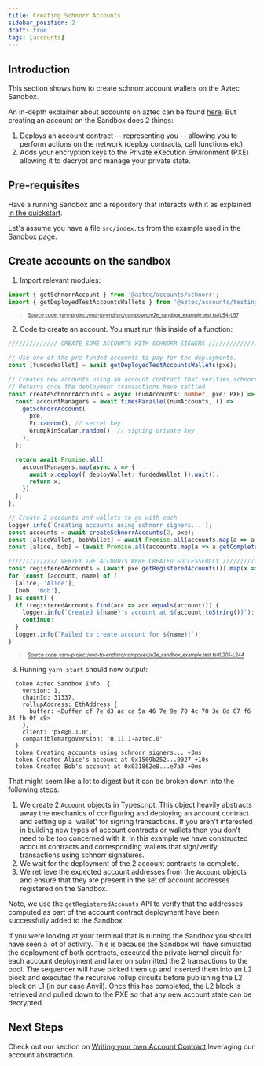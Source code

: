 ```yaml
---
title: Creating Schnorr Accounts
sidebar_position: 2
draft: true
tags: [accounts]
---
```


<!-- Taking this out of the docs for now because "Create account" guide is more concise -->

## Introduction

This section shows how to create schnorr account wallets on the Aztec Sandbox.

An in-depth explainer about accounts on aztec can be found [here](../../../aztec/concepts/accounts/index.md). But creating an account on the Sandbox does 2 things:

1. Deploys an account contract -- representing you -- allowing you to perform actions on the network (deploy contracts, call functions etc).
2. Adds your encryption keys to the Private eXecution Environment (PXE) allowing it to decrypt and manage your private state.

## Pre-requisites

Have a running Sandbox and a repository that interacts with it as explained [in the quickstart](../../getting_started.md).

Let's assume you have a file `src/index.ts` from the example used in the Sandbox page.

## Create accounts on the sandbox

1. Import relevant modules:

```typescript title="imports1" showLineNumbers
import { getSchnorrAccount } from '@aztec/accounts/schnorr';
import { getDeployedTestAccountsWallets } from '@aztec/accounts/testing';
```
> <sup><sub><a href="https://github.com/AztecProtocol/aztec-packages/blob/v0.87.3/yarn-project/end-to-end/src/composed/e2e_sandbox_example.test.ts#L54-L57" target="_blank" rel="noopener noreferrer">Source code: yarn-project/end-to-end/src/composed/e2e_sandbox_example.test.ts#L54-L57</a></sub></sup>


2. Code to create an account. You must run this inside of a function:

```typescript title="create_accounts" showLineNumbers
////////////// CREATE SOME ACCOUNTS WITH SCHNORR SIGNERS //////////////

// Use one of the pre-funded accounts to pay for the deployments.
const [fundedWallet] = await getDeployedTestAccountsWallets(pxe);

// Creates new accounts using an account contract that verifies schnorr signatures
// Returns once the deployment transactions have settled
const createSchnorrAccounts = async (numAccounts: number, pxe: PXE) => {
  const accountManagers = await timesParallel(numAccounts, () =>
    getSchnorrAccount(
      pxe,
      Fr.random(), // secret key
      GrumpkinScalar.random(), // signing private key
    ),
  );

  return await Promise.all(
    accountManagers.map(async x => {
      await x.deploy({ deployWallet: fundedWallet }).wait();
      return x;
    }),
  );
};

// Create 2 accounts and wallets to go with each
logger.info(`Creating accounts using schnorr signers...`);
const accounts = await createSchnorrAccounts(2, pxe);
const [aliceWallet, bobWallet] = await Promise.all(accounts.map(a => a.getWallet()));
const [alice, bob] = (await Promise.all(accounts.map(a => a.getCompleteAddress()))).map(a => a.address);

////////////// VERIFY THE ACCOUNTS WERE CREATED SUCCESSFULLY //////////////
const registeredAccounts = (await pxe.getRegisteredAccounts()).map(x => x.address);
for (const [account, name] of [
  [alice, 'Alice'],
  [bob, 'Bob'],
] as const) {
  if (registeredAccounts.find(acc => acc.equals(account))) {
    logger.info(`Created ${name}'s account at ${account.toString()}`);
    continue;
  }
  logger.info(`Failed to create account for ${name}!`);
}
```
> <sup><sub><a href="https://github.com/AztecProtocol/aztec-packages/blob/v0.87.3/yarn-project/end-to-end/src/composed/e2e_sandbox_example.test.ts#L201-L244" target="_blank" rel="noopener noreferrer">Source code: yarn-project/end-to-end/src/composed/e2e_sandbox_example.test.ts#L201-L244</a></sub></sup>


3. Running `yarn start` should now output:

```
  token Aztec Sandbox Info  {
    version: 1,
    chainId: 31337,
    rollupAddress: EthAddress {
      buffer: <Buffer cf 7e d3 ac ca 5a 46 7e 9e 70 4c 70 3e 8d 87 f6 34 fb 0f c9>
    },
    client: 'pxe@0.1.0',
    compatibleNargoVersion: '0.11.1-aztec.0'
  }
  token Creating accounts using schnorr signers... +3ms
  token Created Alice's account at 0x1509b252...0027 +10s
  token Created Bob's account at 0x031862e8...e7a3 +0ms
```

That might seem like a lot to digest but it can be broken down into the following steps:

1. We create 2 `Account` objects in Typescript. This object heavily abstracts away the mechanics of configuring and deploying an account contract and setting up a 'wallet' for signing transactions. If you aren't interested in building new types of account contracts or wallets then you don't need to be too concerned with it. In this example we have constructed account contracts and corresponding wallets that sign/verify transactions using schnorr signatures.
2. We wait for the deployment of the 2 account contracts to complete.
3. We retrieve the expected account addresses from the `Account` objects and ensure that they are present in the set of account addresses registered on the Sandbox.

Note, we use the `getRegisteredAccounts` API to verify that the addresses computed as part of the
account contract deployment have been successfully added to the Sandbox.

If you were looking at your terminal that is running the Sandbox you should have seen a lot of activity.
This is because the Sandbox will have simulated the deployment of both contracts, executed the private kernel circuit for each account deployment and later on submitted the 2 transactions to the pool.
The sequencer will have picked them up and inserted them into an L2 block and executed the recursive rollup circuits before publishing the L2 block on L1 (in our case Anvil).
Once this has completed, the L2 block is retrieved and pulled down to the PXE so that any new account state can be decrypted.

## Next Steps

Check out our section on [Writing your own Account Contract](../../tutorials/codealong/contract_tutorials/write_accounts_contract.md) leveraging our account abstraction.
